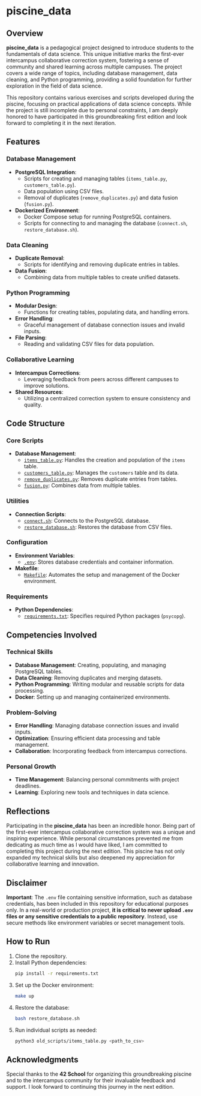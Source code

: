 # piscine_data

## Overview

**piscine_data** is a pedagogical project designed to introduce students to the fundamentals of data science. This unique initiative marks the first-ever intercampus collaborative correction system, fostering a sense of community and shared learning across multiple campuses. The project covers a wide range of topics, including database management, data cleaning, and Python programming, providing a solid foundation for further exploration in the field of data science.

This repository contains various exercises and scripts developed during the piscine, focusing on practical applications of data science concepts. While the project is still incomplete due to personal constraints, I am deeply honored to have participated in this groundbreaking first edition and look forward to completing it in the next iteration.

## Features

### Database Management
- **PostgreSQL Integration**:
  - Scripts for creating and managing tables (`items_table.py`, `customers_table.py`).
  - Data population using CSV files.
  - Removal of duplicates (`remove_duplicates.py`) and data fusion (`fusion.py`).
- **Dockerized Environment**:
  - Docker Compose setup for running PostgreSQL containers.
  - Scripts for connecting to and managing the database (`connect.sh`, `restore_database.sh`).

### Data Cleaning
- **Duplicate Removal**:
  - Scripts for identifying and removing duplicate entries in tables.
- **Data Fusion**:
  - Combining data from multiple tables to create unified datasets.

### Python Programming
- **Modular Design**:
  - Functions for creating tables, populating data, and handling errors.
- **Error Handling**:
  - Graceful management of database connection issues and invalid inputs.
- **File Parsing**:
  - Reading and validating CSV files for data population.

### Collaborative Learning
- **Intercampus Corrections**:
  - Leveraging feedback from peers across different campuses to improve solutions.
- **Shared Resources**:
  - Utilizing a centralized correction system to ensure consistency and quality.

## Code Structure

### Core Scripts
- **Database Management**:
  - [`items_table.py`](piscine_data/m01/Database/old_scripts/items_table.py): Handles the creation and population of the `items` table.
  - [`customers_table.py`](piscine_data/m02/Database/old_scripts/customers_table.py): Manages the `customers` table and its data.
  - [`remove_duplicates.py`](piscine_data/m02/Database/old_scripts/remove_duplicates.py): Removes duplicate entries from tables.
  - [`fusion.py`](piscine_data/m01/ex03/fusion.py): Combines data from multiple tables.

### Utilities
- **Connection Scripts**:
  - [`connect.sh`](piscine_data/m02/Database/connect.sh): Connects to the PostgreSQL database.
  - [`restore_database.sh`](piscine_data/m01/Database/restore_database.sh): Restores the database from CSV files.

### Configuration
- **Environment Variables**:
  - [`.env`](piscine_data/m01/Database/.env): Stores database credentials and container information.
- **Makefile**:
  - [`Makefile`](piscine_data/m02/Database/Makefile): Automates the setup and management of the Docker environment.

### Requirements
- **Python Dependencies**:
  - [`requirements.txt`](piscine_data/requirements.txt): Specifies required Python packages (`psycopg`).

## Competencies Involved

### Technical Skills
- **Database Management**: Creating, populating, and managing PostgreSQL tables.
- **Data Cleaning**: Removing duplicates and merging datasets.
- **Python Programming**: Writing modular and reusable scripts for data processing.
- **Docker**: Setting up and managing containerized environments.

### Problem-Solving
- **Error Handling**: Managing database connection issues and invalid inputs.
- **Optimization**: Ensuring efficient data processing and table management.
- **Collaboration**: Incorporating feedback from intercampus corrections.

### Personal Growth
- **Time Management**: Balancing personal commitments with project deadlines.
- **Learning**: Exploring new tools and techniques in data science.

## Reflections

Participating in the **piscine_data** has been an incredible honor. Being part of the first-ever intercampus collaborative correction system was a unique and inspiring experience. While personal circumstances prevented me from dedicating as much time as I would have liked, I am committed to completing this project during the next edition. This piscine has not only expanded my technical skills but also deepened my appreciation for collaborative learning and innovation.

## Disclaimer

**Important**: The `.env` file containing sensitive information, such as database credentials, has been included in this repository for educational purposes only. In a real-world or production project, **it is critical to never upload `.env` files or any sensitive credentials to a public repository**. Instead, use secure methods like environment variables or secret management tools.

## How to Run

1. Clone the repository.
2. Install Python dependencies:
   ```sh
   pip install -r requirements.txt
   ```
3. Set up the Docker environment:
   ```sh
   make up
   ```
4. Restore the database:
   ```sh
   bash restore_database.sh
   ```
5. Run individual scripts as needed:
   ```sh
   python3 old_scripts/items_table.py <path_to_csv>
   ```

## Acknowledgments

Special thanks to the **42 School** for organizing this groundbreaking piscine and to the intercampus community for their invaluable feedback and support. I look forward to continuing this journey in the next edition.